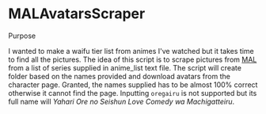 # MALAvatarsScraper
Purpose

I wanted to make a waifu tier list from animes I've watched but it takes time to find all the pictures. The idea of this script is to scrape pictures from [MAL](myanimelist.net) from a list of series supplied in anime_list text file. The script will create folder based on the names provided and download avatars from the character page. Granted, the names supplied has to be almost 100% correct otherwise it cannot find the page. Inputting `oregairu` is not supported but its full name will *Yahari Ore no Seishun Love Comedy wa Machigatteiru*.
